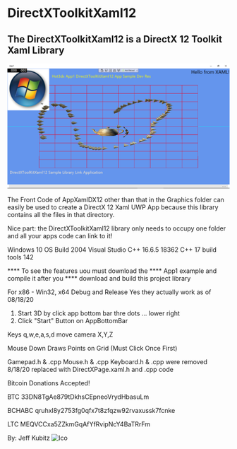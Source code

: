 # DirectXToolkitXaml12

## The DirectXToolkitXaml12 is a DirectX 12 Toolkit Xaml Library

![App1 Example Screenshot](https://github.com/hot3dx/DirectXToolkitXaml12/blob/master/Assets/App1-DirectXToolKitXaml12-Sample-App.png)

The Front Code of AppXamlDX12 other than that in the Graphics folder
can easily be used to create a DirectX 12 Xaml UWP App because this 
library contains all the files in that directory.

Nice part: the DirectXToolkitXaml12 library only needs to occupy one 
folder and all your apps code can link to it!

Windows 10 OS Build 2004
Visual Studio C++ 16.6.5
18362
C++ 17
build tools 142

**** To see the features uou must download the 
**** App1 example and compile it after you 
**** download and build this project library

For x86 - Win32, x64 Debug and Release
Yes they actually work as of 08/18/20

1) Start 3D by click app bottom bar thre dots ... lower right
2) Click "Start" Button on AppBottomBar

Keys q,w,e,a,s,d move camera X,Y,Z

Mouse Down Draws Points on Grid (Must Click Once First)

Gamepad.h & .cpp
Mouse.h & .cpp
Keyboard.h & .cpp
were removed 8/18/20 replaced with DirectXPage.xaml.h and .cpp code

Bitcoin Donations Accepted!

BTC 33DN8TgAe879tDkhsCEpneoVrydHbasuLm

BCHABC qruhxl8y2753fg0qfx7t8zfqzw92rvaxussk7fcnke

LTC MEQVCCxa5ZZkmGqAfYfRvipNcY4BaTRrFm

By: Jeff Kubitz
![Ico](https://github.com/hot3dx/AppXamlDX12/blob/master/Assets/AutoDraw2.ico)
